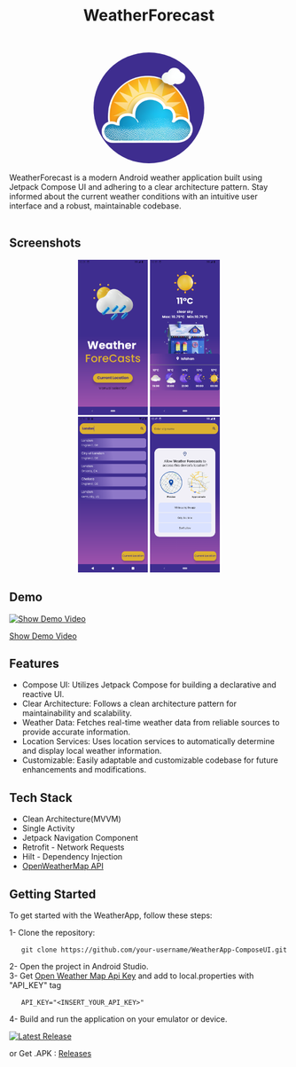 <h1 align="center"> WeatherForecast </h1>
<br>
<p align="center">
    <img alt="Movotlin" title="Movotlin" src="Screenshots/logo.png" width="200" style="border-radius:50%">
</p>
WeatherForecast is a modern Android weather application built using Jetpack Compose UI and adhering to a clear architecture pattern. Stay informed about the current weather conditions with an intuitive user interface and a robust, maintainable codebase.
<br>
<br>


## Screenshots 

<p align="center">
  <img src="Screenshots/Screenshot_1.png" width="25%" >
    <img src="Screenshots/Screenshot_2.png" width="25%" >
<br>
    <img src="Screenshots/Screenshot_3.png" width="25%" >
  <img src="Screenshots/Screenshot_4.png" width="25%" >

</p>


## Demo
[![Show Demo Video](https://img.shields.io/badge/-Show%20Demo%20Video-3E2D8F)](https://drive.google.com/file/d/1To-Gqk-1fDHFHvZJPVV6t2jhqDbIjZVa/view?usp=drive_link)


[Show Demo Video](https://drive.google.com/file/d/1To-Gqk-1fDHFHvZJPVV6t2jhqDbIjZVa/view?usp=drive_link)

## Features
* Compose UI: Utilizes Jetpack Compose for building a declarative and reactive UI.
* Clear Architecture: Follows a clean architecture pattern for maintainability and scalability.
* Weather Data: Fetches real-time weather data from reliable sources to provide accurate information.
* Location Services: Uses location services to automatically determine and display local weather information.
* Customizable: Easily adaptable and customizable codebase for future enhancements and modifications.
  
## Tech Stack

* Clean Architecture(MVVM)
* Single Activity
* Jetpack Navigation Component
* Retrofit - Network Requests
* Hilt - Dependency Injection
* [OpenWeatherMap API](https://openweathermap.org/api)

## Getting Started
To get started with the WeatherApp, follow these steps:

1- Clone the repository:
```
   git clone https://github.com/your-username/WeatherApp-ComposeUI.git
```
2- Open the project in Android Studio.<br>
3- Get [Open Weather Map Api Key](https://openweathermap.org/api) and add to local.properties with "API_KEY" tag
```
   API_KEY="<INSERT_YOUR_API_KEY>"
```
4- Build and run the application on your emulator or device.

[![Latest Release](https://img.shields.io/badge/-Latest%20Release-3E2D8F)](https://github.com/AtefehTaheri/WeatherForecast/releases)

or Get .APK : [Releases](https://github.com/AtefehTaheri/WeatherForecast/releases)
